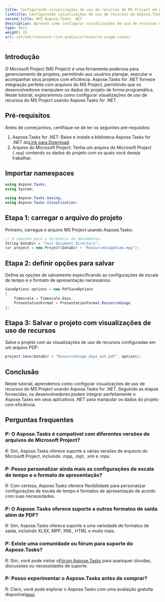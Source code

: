 ```yaml
---
title: Configurando visualizações de uso de recursos do MS Project em Aspose.Tasks
linktitle: Configurando visualizações de uso de recursos em Aspose.Tasks
second_title: API Aspose.Tasks .NET
description: Aprenda como configurar visualizações de uso de recursos do MS Project usando Aspose.Tasks for .NET. Guia passo a passo com exemplos de código incluídos.
type: docs
weight: 15
url: /pt/net/resource-risk-analysis/resource-usage-views/
---
```

## Introdução
O Microsoft Project (MS Project) é uma ferramenta poderosa para gerenciamento de projetos, permitindo aos usuários planejar, executar e acompanhar seus projetos com eficiência. Aspose.Tasks for .NET fornece integração perfeita com arquivos do MS Project, permitindo que os desenvolvedores manipulem os dados do projeto de forma programática. Neste tutorial, exploraremos como configurar visualizações de uso de recursos do MS Project usando Aspose.Tasks for .NET.
## Pré-requisitos
Antes de começarmos, certifique-se de ter os seguintes pré-requisitos:
1.  Aspose.Tasks for .NET: Baixe e instale a biblioteca Aspose.Tasks for .NET do[Link para Download](https://releases.aspose.com/tasks/net/).
2. Arquivo do Microsoft Project: Tenha um arquivo do Microsoft Project (`.mpp`) contendo os dados do projeto com os quais você deseja trabalhar.

## Importar namespaces
```csharp
using Aspose.Tasks;
using System;

using Aspose.Tasks.Saving;
using Aspose.Tasks.Visualization;
```
## Etapa 1: carregar o arquivo do projeto
Primeiro, carregue o arquivo MS Project usando Aspose.Tasks:
```csharp
// O caminho para o diretório de documentos.
String DataDir = "Your Document Directory";
var project = new Project(DataDir + "ResourceUsageView.mpp");
```
## Etapa 2: definir opções para salvar
Defina as opções de salvamento especificando as configurações de escala de tempo e o formato de apresentação necessários:
```csharp
SaveOptions options = new PdfSaveOptions
{
    Timescale = Timescale.Days,
    PresentationFormat = PresentationFormat.ResourceUsage
};
```
## Etapa 3: Salvar o projeto com visualizações de uso de recursos
Salve o projeto com as visualizações de uso de recursos configuradas em um arquivo PDF:
```csharp
project.Save(DataDir + "ResourceUsage_days_out.pdf", options);
```

## Conclusão
Neste tutorial, aprendemos como configurar visualizações de uso de recursos do MS Project usando Aspose.Tasks for .NET. Seguindo as etapas fornecidas, os desenvolvedores podem integrar perfeitamente o Aspose.Tasks em seus aplicativos .NET para manipular os dados do projeto com eficiência.

## Perguntas frequentes
### P: O Aspose.Tasks é compatível com diferentes versões de arquivos do Microsoft Project?
R: Sim, Aspose.Tasks oferece suporte a várias versões de arquivos do Microsoft Project, incluindo .mpp, .mpt, .xml e .mpx.
### P: Posso personalizar ainda mais as configurações de escala de tempo e o formato de apresentação?
R: Com certeza, Aspose.Tasks oferece flexibilidade para personalizar configurações de escala de tempo e formatos de apresentação de acordo com suas necessidades.
### P: O Aspose.Tasks oferece suporte a outros formatos de saída além de PDF?
R: Sim, Aspose.Tasks oferece suporte a uma variedade de formatos de saída, incluindo XLSX, MPP, XML, HTML e muito mais.
### P: Existe uma comunidade ou fórum para suporte do Aspose.Tasks?
 R: Sim, você pode visitar o[Fórum Aspose.Tasks](https://forum.aspose.com/c/tasks/15) para quaisquer dúvidas, discussões ou necessidades de suporte.
### P: Posso experimentar o Aspose.Tasks antes de comprar?
 R: Claro, você pode explorar o Aspose.Tasks com uma avaliação gratuita disponível[aqui](https://releases.aspose.com/).
